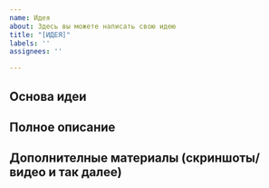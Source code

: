 ```yaml
---
name: Идея
about: Здесь вы можете написать свою идею
title: "[ИДЕЯ]"
labels: ''
assignees: ''

---
```


**Основа идеи**
-

**Полное описание**
-

**Дополнителные материалы (скриншоты/видео и так далее)**
-
